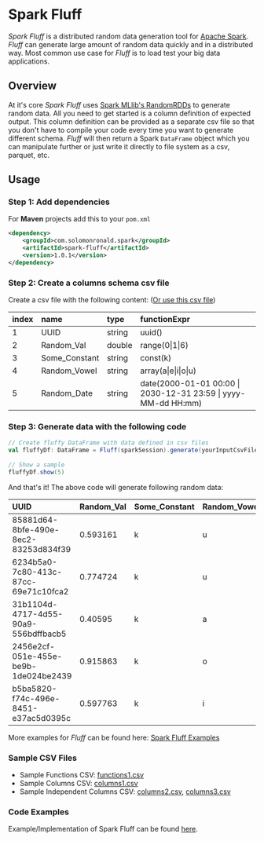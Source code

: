 # Spark Fluff

_Spark Fluff_ is a distributed random data generation tool for [Apache Spark](https://spark.apache.org/). _Fluff_ can generate large amount of random data quickly and in a distributed way. Most common use case for _Fluff_ is to load test your big data applications.

## Overview

At it's core _Spark Fluff_ uses [Spark MLlib's RandomRDDs](https://spark.apache.org/docs/3.0.0-preview/api/scala/org/apache/spark/mllib/random/RandomRDDs$.html) to generate random data. All you need to get started is a column definition of expected output. This column definition can be provided as a separate csv file so that you don't have to compile your code every time you want to generate different schema. _Fluff_ will then return a Spark `DataFrame` object which you can manipulate further or just write it directly to file system as a csv, parquet, etc.

## Usage

### Step 1: Add dependencies

For __Maven__ projects add this to your `pom.xml`

``` xml
<dependency>
    <groupId>com.solomonronald.spark</groupId>
    <artifactId>spark-fluff</artifactId>
    <version>1.0.1</version>
</dependency>
```

### Step 2: Create a columns schema csv file

Create a csv file with the following content: ([Or use this csv file](./src/test/resources/columns3.csv))

|index|name|type|functionExpr|
|:---|:---|:---|:---|
|1|UUID|string|uuid()|
|2|Random_Val|double|range(0\|1\|6)|
|3|Some_Constant|string|const(k)|
|4|Random_Vowel|string|array(a\|e\|i\|o\|u)|
|5|Random_Date|string|date(2000-01-01 00:00 \| 2030-12-31 23:59 \| yyyy-MM-dd HH:mm)

### Step 3: Generate data with the following code

``` scala
// Create fluffy DataFrame with data defined in csv files
val fluffyDf: DataFrame = Fluff(sparkSession).generate(yourInputCsvFilePath, numRows = 100)
    
// Show a sample
fluffyDf.show(5)
```

And that's it! The above code will generate following random data:

|UUID|Random_Val|Some_Constant|Random_Vowel|Random_Date|
|:---|:---|:---|:---|:---|
|85881d64-8bfe-490e-8ec2-83253d834f39|0.593161|k|u|2006-10-02 18:28|
|6234b5a0-7c80-413c-87cc-69e71c10fca2|0.774724|k|u|2029-04-21 11:48|
|31b1104d-4717-4d55-90a9-556bdffbacb5|0.40595|k|a|2006-10-22 18:49|
|2456e2cf-051e-455e-be9b-1de024be2439|0.915863|k|o|2023-11-07 14:03|
|b5ba5820-f74c-496e-8451-e37ac5d0395c|0.597763|k|i|2007-05-02 21:03|

More examples for _Fluff_ can be found here: [Spark Fluff Examples](https://github.com/solomonronald/spark-fluff-examples)

### Sample CSV Files

- Sample Functions CSV: [functions1.csv](./src/test/resources/functions1.csv)
- Sample Columns CSV: [columns1.csv](./src/test/resources/columns1.csv)
- Sample Independent Columns CSV: [columns2.csv](./src/test/resources/columns2.csv), [columns3.csv](./src/test/resources/columns3.csv)

### Code Examples

Example/Implementation of Spark Fluff can be found [here](https://github.com/solomonronald/spark-fluff-examples).
